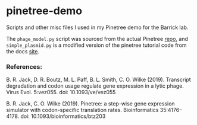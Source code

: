 # pinetree-demo

Scripts and other misc files I used in my Pinetree demo for the Barrick lab.

The `phage_model.py` script was sourced from the actual Pinetree [repo](https://github.com/clauswilke/pinetree), and `simple_plasmid.py` is a modified version of the pinetree tutorial code from the docs [site](https://pinetree.readthedocs.io/en/latest/intro.html).

### References:

B. R. Jack, D. R. Boutz, M. L. Paff, B. L. Smith, C. O. Wilke (2019). Transcript degradation and codon usage regulate gene expression in a lytic phage. Virus Evol. 5:vez055.
doi: 10.1093/ve/vez055

B. R. Jack, C. O. Wilke (2019). Pinetree: a step-wise gene expression simulator with codon-specific translation rates. Bioinformatics 35:4176–4178.
doi: 10.1093/bioinformatics/btz203
